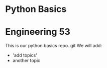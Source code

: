 # Python Basics

# Engineering 53

This is our python basics repo.
git
We will add:
- 'add topics'
- another topic
